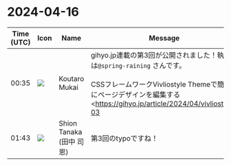 # 2024-04-16

|Time (UTC)|Icon|Name|Message|
|---|---|---|---|
|00:35|![](https://avatars.slack-edge.com/2023-11-11/6180804843906_ec36242e3b721d6c30e9_72.png)|Koutaro Mukai|gihyo.jp連載の第3回が公開されました！執筆は`@spring-raining` さんです。<br><br>CSSフレームワークVivliostyle Themeで簡単にページデザインを編集する <https://gihyo.jp/article/2024/04/vivliostyle-03|https://gihyo.jp/article/2024/04/vivliostyle-03><br><blockquote>第3回では、Vivliostyle Themeの使い方や、Vivliostyle Themeを実現するためのCSSの機能、自分でVivliostyle Themeを作って公開する方法について紹介します。</blockquote>|
|01:43|![](https://avatars.slack-edge.com/2023-10-28/6103676782118_352af4a70932c9cb39c6_72.png)|Shion Tanaka (田中 司恩)|第3回のtypoですね！|
